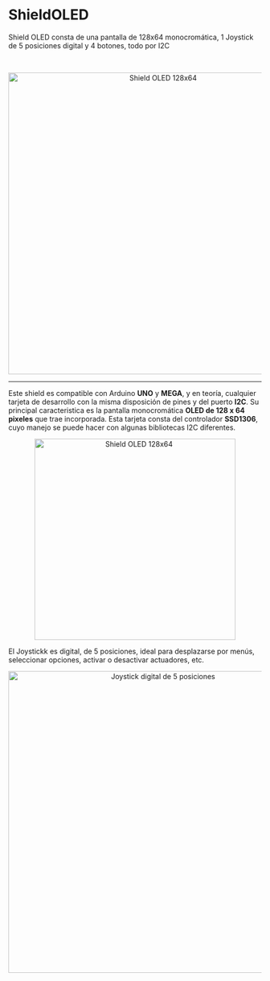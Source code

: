 # ShieldOLED
Shield OLED consta de una pantalla de 128x64 monocromática, 1 Joystick de 5 posiciones digital y 4 botones, todo por I2C

<br>

<p align="center">
  <img src="https://github.com/user-attachments/assets/dcdf06f8-bd02-4f81-98c5-084477218ea8" alt="Shield OLED 128x64" width="600"/>
</p>

---

Este shield es compatible con Arduino **UNO** y **MEGA**, y en teoría, cualquier tarjeta de desarrollo con la misma disposición de pines y del puerto **I2C**. Su principal caracteristica es la pantalla monocromática **OLED de 128 x 64 pixeles** que trae incorporada. Esta tarjeta consta del controlador **SSD1306**, cuyo manejo se puede hacer con algunas bibliotecas I2C diferentes.

<p align="center">
  <img src="https://github.com/user-attachments/assets/cebdb68c-9965-4e3e-93d1-0c78c1f04b5a" alt="Shield OLED 128x64" width="400"/>
</p>

El Joystickk es digital, de 5 posiciones, ideal para desplazarse por menús, seleccionar opciones, activar o desactivar actuadores, etc.

<p align="center">
  <img src="https://github.com/user-attachments/assets/bd0dee22-d6b6-414b-9162-9a5238ce0fe9" alt="Joystick digital de 5 posiciones" width="600"/>
</p>
